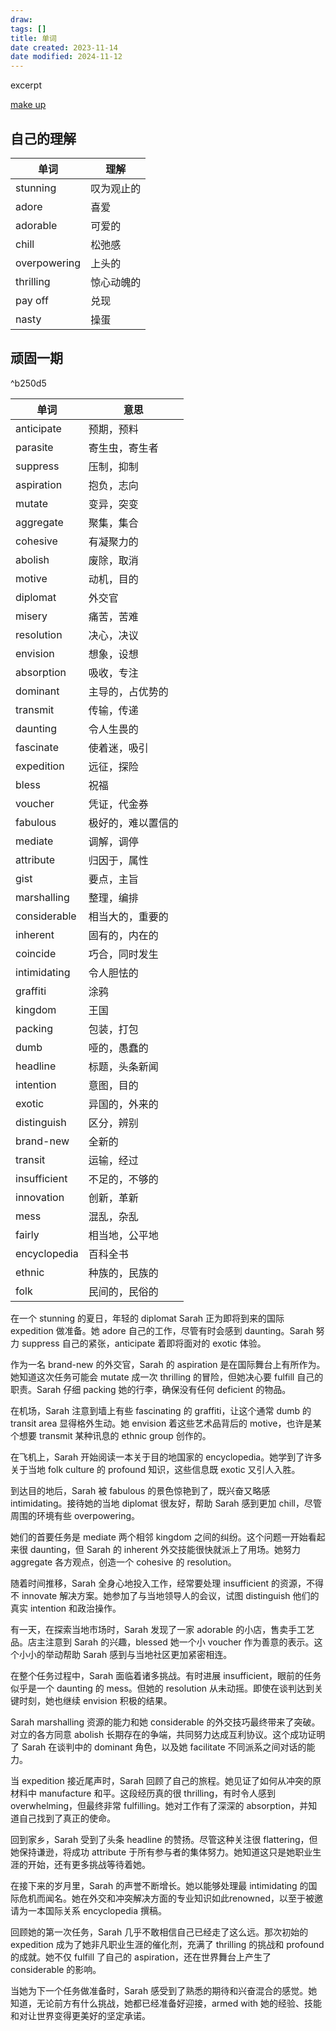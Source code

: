 ```yaml
---
draw:
tags: []
title: 单词
date created: 2023-11-14
date modified: 2024-11-12
---
```


excerpt

<!-- more -->

[make up](make%20up)  

   

## 自己的理解

| 单词           | 理解    |
| ------------ | ----- |
| stunning     | 叹为观止的 |
| adore        | 喜爱    |
| adorable     | 可爱的   |
| chill        | 松弛感   |
| overpowering | 上头的   |
| thrilling    | 惊心动魄的 |
| pay off      | 兑现    |
| nasty        | 操蛋    |

## 顽固一期

^b250d5  

| 单词           | 意思              |
| ------------ | --------------- |
| anticipate   | 预期，预料           |
| parasite     | 寄生虫，寄生者         |
| suppress     | 压制，抑制           |
| aspiration   | 抱负，志向           |
| mutate       | 变异，突变           |
| aggregate    | 聚集，集合           |
| cohesive     | 有凝聚力的           |
| abolish      | 废除，取消           |
| motive       | 动机，目的           |
| diplomat     | 外交官             |
| misery       | 痛苦，苦难           |
| resolution   | 决心，决议           |
| envision     | 想象，设想           |
| absorption   | 吸收，专注           |
| dominant     | 主导的，占优势的        |
| transmit     | 传输，传递           |
| daunting     | 令人生畏的           |
| fascinate    | 使着迷，吸引          |
| expedition   | 远征，探险           |
| bless        | 祝福              |
| voucher      | 凭证，代金券          |
| fabulous     | 极好的，难以置信的       |
| mediate      | 调解，调停           |
| attribute    | 归因于，属性          |
| gist         | 要点，主旨           |
| marshalling  | 整理，编排           |
| considerable | 相当大的，重要的        |
| inherent     | 固有的，内在的         |
| coincide     | 巧合，同时发生         |
| intimidating | 令人胆怯的           |
| graffiti     | 涂鸦              |
| kingdom      | 王国              |
| packing      | 包装，打包           |
| dumb         | 哑的，愚蠢的          |
| headline     | 标题，头条新闻         |
| intention    | 意图，目的           |
| exotic       | 异国的，外来的         |
| distinguish  | 区分，辨别           |
| brand-new    | 全新的             |
| transit      | 运输，经过           |
| insufficient | 不足的，不够的         |
| innovation   | 创新，革新           |
| mess         | 混乱，杂乱           |
| fairly       | 相当地，公平地         |
| encyclopedia | 百科全书            |
| ethnic       | 种族的，民族的         |
| folk         | 民间的，民俗的         |

在一个 stunning 的夏日，年轻的 diplomat Sarah 正为即将到来的国际 expedition 做准备。她 adore 自己的工作，尽管有时会感到 daunting。Sarah 努力 suppress 自己的紧张，anticipate 着即将面对的 exotic 体验。

作为一名 brand-new 的外交官，Sarah 的 aspiration 是在国际舞台上有所作为。她知道这次任务可能会 mutate 成一次 thrilling 的冒险，但她决心要 fulfill 自己的职责。Sarah 仔细 packing 她的行李，确保没有任何 deficient 的物品。

在机场，Sarah 注意到墙上有些 fascinating 的 graffiti，让这个通常 dumb 的 transit area 显得格外生动。她 envision 着这些艺术品背后的 motive，也许是某个想要 transmit 某种讯息的 ethnic group 创作的。

在飞机上，Sarah 开始阅读一本关于目的地国家的 encyclopedia。她学到了许多关于当地 folk culture 的 profound 知识，这些信息既 exotic 又引人入胜。

到达目的地后，Sarah 被 fabulous 的景色惊艳到了，既兴奋又略感 intimidating。接待她的当地 diplomat 很友好，帮助 Sarah 感到更加 chill，尽管周围的环境有些 overpowering。

她们的首要任务是 mediate 两个相邻 kingdom 之间的纠纷。这个问题一开始看起来很 daunting，但 Sarah 的 inherent 外交技能很快就派上了用场。她努力 aggregate 各方观点，创造一个 cohesive 的 resolution。

随着时间推移，Sarah 全身心地投入工作，经常要处理 insufficient 的资源，不得不 innovate 解决方案。她参加了与当地领导人的会议，试图 distinguish 他们的真实 intention 和政治操作。

有一天，在探索当地市场时，Sarah 发现了一家 adorable 的小店，售卖手工艺品。店主注意到 Sarah 的兴趣，blessed 她一个小 voucher 作为善意的表示。这个小小的举动帮助 Sarah 感到与当地社区更加紧密相连。

在整个任务过程中，Sarah 面临着诸多挑战。有时进展 insufficient，眼前的任务似乎是一个 daunting 的 mess。但她的 resolution 从未动摇。即使在谈判达到关键时刻，她也继续 envision 积极的结果。

Sarah marshalling 资源的能力和她 considerable 的外交技巧最终带来了突破。对立的各方同意 abolish 长期存在的争端，共同努力达成互利协议。这个成功证明了 Sarah 在谈判中的 dominant 角色，以及她 facilitate 不同派系之间对话的能力。

当 expedition 接近尾声时，Sarah 回顾了自己的旅程。她见证了如何从冲突的原材料中 manufacture 和平。这段经历真的很 thrilling，有时令人感到 overwhelming，但最终非常 fulfilling。她对工作有了深深的 absorption，并知道自己找到了真正的使命。

回到家乡，Sarah 受到了头条 headline 的赞扬。尽管这种关注很 flattering，但她保持谦逊，将成功 attribute 于所有参与者的集体努力。她知道这只是她职业生涯的开始，还有更多挑战等待着她。

在接下来的岁月里，Sarah 的声誉不断增长。她以能够处理最 intimidating 的国际危机而闻名。她在外交和冲突解决方面的专业知识如此renowned，以至于被邀请为一本国际关系 encyclopedia 撰稿。

回顾她的第一次任务，Sarah 几乎不敢相信自己已经走了这么远。那次初始的 expedition 成为了她非凡职业生涯的催化剂，充满了 thrilling 的挑战和 profound 的成就。她不仅 fulfill 了自己的 aspiration，还在世界舞台上产生了 considerable 的影响。

当她为下一个任务做准备时，Sarah 感受到了熟悉的期待和兴奋混合的感觉。她知道，无论前方有什么挑战，她都已经准备好迎接，armed with 她的经验、技能和对让世界变得更美好的坚定承诺。

